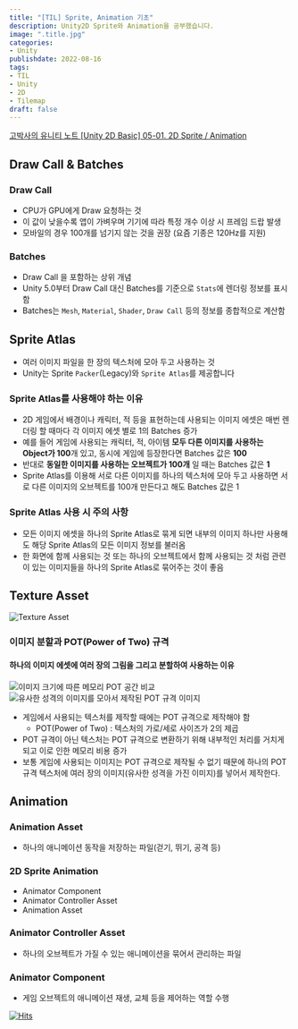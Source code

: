 ```yaml
---
title: "[TIL] Sprite, Animation 기초"
description: Unity2D Sprite와 Animation을 공부했습니다.
image: ".title.jpg"
categories: 
- Unity 
publishdate: 2022-08-16
tags:
- TIL
- Unity
- 2D
- Tilemap
draft: false
---
```


[고박사의 유니티 노트 [Unity 2D Basic] 05-01. 2D Sprite / Animation](https://www.youtube.com/watch?v=jg4nCHgDCFg&list=PLC2Tit6NyVie46nbdEM00wFoojjRlXIcf&index=8)

## Draw Call & Batches
### Draw Call
- CPU가 GPU에게 Draw 요청하는 것
- 이 값이 낮을수록 앱이 가벼우며 기기에 따라 특정 개수 이상 시 프레임 드랍 발생
- 모바일의 경우 100개를 넘기지 않는 것을 권장 (요즘 기종은 120Hz를 지원)

### Batches
- Draw Call 을 포함하는 상위 개념
- Unity 5.0부터 Draw Call 대신 Batches를 기준으로 `Stats`에 렌더링 정보를 표시함
- Batches는 `Mesh`, `Material`, `Shader`, `Draw Call` 등의 정보를 종합적으로 계산함

## Sprite Atlas
- 여러 이미지 파일을 한 장의 텍스처에 모아 두고 사용하는 것
- Unity는 Sprite `Packer`(Legacy)와 `Sprite Atlas`를 제공합니다

### Sprite Atlas를 사용해야 하는 이유
- 2D 게임에서 배경이나 캐릭터, 적 등을 표현하는데 사용되는 이미지 에셋은 매번 렌더링 할 때마다 각 이미지 에셋 별로 1의 Batches 증가
- 예를 들어 게임에 사용되는 캐릭터, 적, 아이템 **모두 다른 이미지를 사용하는 Object가 100**개 있고, 동시에 게임에 등장한다면 Batches 값은 **100**
- 반대로 **동일한 이미지를 사용하는 오브젝트가 100개** 일 때는 Batches 값은 **1**
- Sprite Atlas를 이용해 서로 다른 이미지를 하나의 텍스처에 모아 두고 사용하면 서로 다른 이미지의 오브젝트를 100개 만든다고 해도 Batches 값은 1
 
### Sprite Atlas 사용 시 주의 사항
- 모든 이미지 에셋을 하나의 Sprite Atlas로 묶게 되면 내부의 이미지 하나만 사용해도 해당 Sprite Atlas의 모든 이미지 정보를 불러옴
- 한 화면에 함께 사용되는 것 또는 하나의 오브젝트에서 함께 사용되는 것 처럼 관련이 있는 이미지들을 하나의 Sprite Atlas로 묶어주는 것이 좋음

## Texture Asset
![Texture Asset](post/Unity/Unity2D%20-%20Sprite%20and%20Animation%20Basic/1.png)

### 이미지 분할과 POT(Power of Two) 규격
#### 하나의 이미지 에셋에 여러 장의 그림을 그리고 분할하여 사용하는 이유
![이미지 크기에 따른 메모리 POT 공간 비교](post/Unity/Unity2D%20-%20Sprite%20and%20Animation%20Basic/2.png)
![유사한 성격의 이미지를 모아서 제작된 POT 규격 이미지](post/Unity/Unity2D%20-%20Sprite%20and%20Animation%20Basic/3.png)

- 게임에서 사용되는 텍스처를 제작할 때에는 POT 규격으로 제작해야 함
	- POT(Power of Two) : 텍스처의 가로/세로 사이즈가 2의 제곱
- POT 규격이 아닌 텍스처는 POT 규격으로 변환하기 위해 내부적인 처리를 거치게 되고 이로 인한 메모리 비용 증가
- 보통 게임에 사용되는 이미지는 POT 규격으로 제작될 수 없기 때문에 하나의 POT 규격 텍스처에 여러 장의 이미지(유사한 성격을 가진 이미지)를 넣어서 제작한다.

## Animation
### Animation Asset
- 하나의 애니메이션 동작을 저장하는 파일(걷기, 뛰기, 공격 등)

### 2D Sprite Animation
- Animator Component
- Animator Controller Asset
- Animation Asset

### Animator Controller Asset
- 하나의 오브젝트가 가질 수 있는 애니메이션을 묶어서 관리하는 파일

### Animator Component
- 게임 오브젝트의 애니메이션 재생, 교체 등을 제어하는 역할 수행


[![Hits](https://hits.seeyoufarm.com/api/count/incr/badge.svg?url=https%3A%2F%2Fdev-woong.io%2F2022.08.17-001&count_bg=%233D91C8&title_bg=%23555555&icon=&icon_color=%23E7E7E7&title=%EC%A1%B0%ED%9A%8C%EC%88%98&edge_flat=true)](https://hits.seeyoufarm.com)
